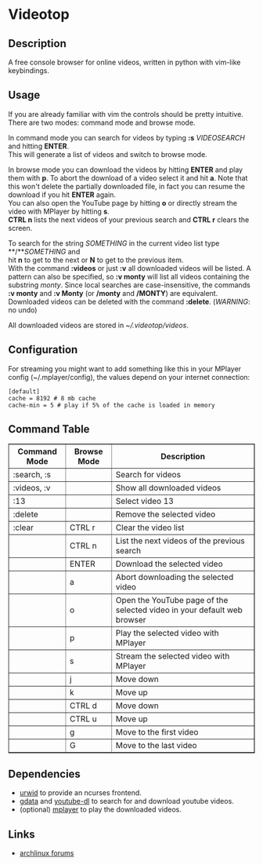 # Videotop

## Description
A free console browser for online videos, written in python with vim-like keybindings.

## Usage
If you are already familiar with vim the controls should be pretty intuitive.  
There are two modes: command mode and browse mode.

In command mode you can search for videos by typing **:s** *VIDEOSEARCH* and hitting **ENTER**.  
This will generate a list of videos and switch to browse mode.

In browse mode you can download the videos by hitting **ENTER** and play them with **p**.
To abort the download of a video select it and hit **a**. Note that this won't delete the partially downloaded file,
in fact you can resume the download if you hit **ENTER** again.  
You can also open the YouTube page by hitting **o** or directly stream the video with MPlayer by hitting **s**.  
**CTRL n** lists the next videos of your previous search and **CTRL r** clears the screen.

To search for the string *SOMETHING* in the current video list type **/***SOMETHING* and  
hit **n** to get to the next or **N** to get to the previous item.  
With the command **:videos** or just **:v** all downloaded videos will be listed. A pattern can also be specified, so
**:v monty** will list all videos containing the substring *monty*.
Since local searches are case-insensitive, the commands **:v monty** and **:v Monty** (or **/monty** and **/MONTY**) are
equivalent.  
Downloaded videos can be deleted with the command **:delete**. (*WARNING*: no undo)

All downloaded videos are stored in *~/.videotop/videos*.

## Configuration
For streaming you might want to add something like this in your MPlayer config (~/.mplayer/config), 
the values depend on your internet connection:

    [default]
    cache = 8192 # 8 mb cache
    cache-min = 5 # play if 5% of the cache is loaded in memory

## Command Table
<table border='1'>
<tr><th>Command Mode</th><th>Browse Mode</th><th>Description</th></tr>
<tr><td>:search, :s</td><td></td><td>Search for videos</td></tr>
<tr><td>:videos, :v</td><td></td><td>Show all downloaded videos</td></tr>
<tr><td>:13</td><td></td><td>Select video 13</td></tr>
<tr><td>:delete</td><td></td><td>Remove the selected video</td></tr>
<tr><td>:clear</td><td>CTRL r</td><td>Clear the video list</td></tr>
<tr><td></td><td>CTRL n</td><td>List the next videos of the previous search</td></tr>
<tr><td></td><td>ENTER</td><td>Download the selected video</td></tr>
<tr><td></td><td>a</td><td>Abort downloading the selected video</td></tr>
<tr><td></td><td>o</td><td>Open the YouTube page of the selected video in your default web browser</td></tr>
<tr><td></td><td>p</td><td>Play the selected video with MPlayer</td></tr>
<tr><td></td><td>s</td><td>Stream the selected video with MPlayer</td></tr>
<tr><td></td><td>j</td><td>Move down</td></tr>
<tr><td></td><td>k</td><td>Move up</td></tr>
<tr><td></td><td>CTRL d</td><td>Move down</td></tr>
<tr><td></td><td>CTRL u</td><td>Move up</td></tr>
<tr><td></td><td>g</td><td>Move to the first video</td></tr>
<tr><td></td><td>G</td><td>Move to the last video</td></tr>
</table>

## Dependencies
* [urwid][1] to provide an ncurses frontend.
* [gdata][2] and [youtube-dl][3] to search for and download youtube videos.
* (optional) [mplayer][4] to play the downloaded videos.

[1]: http://excess.org/urwid/
[2]: http://code.google.com/apis/youtube/1.0/developers_guide_python.html
[3]: http://rg3.github.com/youtube-dl/
[4]: http://www.mplayerhq.hu/

## Links
* [archlinux forums][5]

[5]: https://bbs.archlinux.org/viewtopic.php?id=123234/
